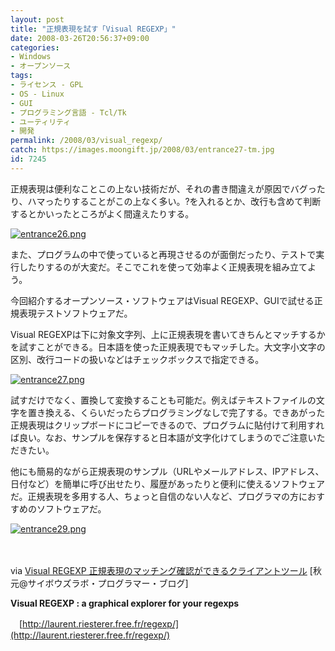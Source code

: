 ```yaml
---
layout: post
title: "正規表現を試す「Visual REGEXP」"
date: 2008-03-26T20:56:37+09:00
categories:
- Windows
- オープンソース
tags: 
- ライセンス - GPL
- OS - Linux
- GUI
- プログラミング言語 - Tcl/Tk
- ユーティリティ
- 開発
permalink: /2008/03/visual_regexp/
catch: https://images.moongift.jp/2008/03/entrance27-tm.jpg
id: 7245
---
```

正規表現は便利なことこの上ない技術だが、それの書き間違えが原因でバグったり、ハマったりすることがこの上なく多い。?を入れるとか、改行も含めて判断するとかいったところがよく間違えたりする。

  

[![entrance26.png](https://images.moongift.jp/2008/03/entrance26-tm.jpg)](https://images.moongift.jp/2008/03/entrance26.jpg)

  

また、プログラムの中で使っていると再現させるのが面倒だったり、テストで実行したりするのが大変だ。そこでこれを使って効率よく正規表現を組み立てよう。

  

今回紹介するオープンソース・ソフトウェアはVisual REGEXP、GUIで試せる正規表現テストソフトウェアだ。

  
  
<!--more-->  

Visual REGEXPは下に対象文字列、上に正規表現を書いてきちんとマッチするかを試すことができる。日本語を使った正規表現でもマッチした。大文字小文字の区別、改行コードの扱いなどはチェックボックスで指定できる。

  

[![entrance27.png](https://images.moongift.jp/2008/03/entrance27-tm.jpg)](https://images.moongift.jp/2008/03/entrance27.jpg)

  

試すだけでなく、置換して変換することも可能だ。例えばテキストファイルの文字を置き換える、くらいだったらプログラミングなしで完了する。できあがった正規表現はクリップボードにコピーできるので、プログラムに貼付けて利用すれば良い。なお、サンプルを保存すると日本語が文字化けてしまうのでご注意いただきたい。

  

他にも簡易的ながら正規表現のサンプル（URLやメールアドレス、IPアドレス、日付など）を簡単に呼び出せたり、履歴があったりと便利に使えるソフトウェアだ。正規表現を多用する人、ちょっと自信のない人など、プログラマの方におすすめのソフトウェアだ。

  

[![entrance29.png](https://images.moongift.jp/2008/03/entrance29-tm.jpg)](https://images.moongift.jp/2008/03/entrance29.jpg)

  

　

  

via [Visual REGEXP 正規表現のマッチング確認ができるクライアントツール](http://labs.cybozu.co.jp/blog/akky/archives/2008/03/visual-regexp.html) [秋元@サイボウズラボ・プログラマー・ブログ]

  

**Visual REGEXP : a graphical explorer for your regexps**  
  
　[http://laurent.riesterer.free.fr/regexp/](http://laurent.riesterer.free.fr/regexp/)

  
